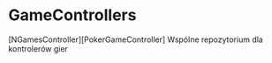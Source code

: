 GameControllers
===============

[NGamesController][PokerGameController] 
Wspólne repozytorium dla kontrolerów gier

